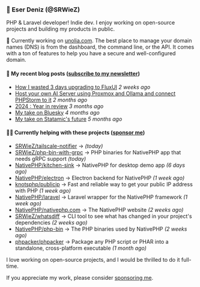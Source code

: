 
### 👋 Eser Deniz (@SRWieZ)

PHP & Laravel developer! Indie dev. I enjoy working on open-source projects and building my products in public.

🚀 Currently working on [unolia.com](https://unolia.com/?utm_source=github&utm_medium=readme&utm_campaign=readme-srwiez). The best place to manage your domain names (DNS) is from the dashboard, the command line, or the API. It comes with a ton of features to help you have a secure and well-configured domain.

#### 📝 My recent blog posts ([subscribe to my newsletter](https://srwiez.com/?utm_source=github&utm_medium=readme&utm_campaign=readme-srwiez))

- [How I wasted 3 days upgrading to FluxUI](https://srwiez.com/posts/how-i-wasted-3-days-upgrading-to-fluxui?utm_source=github&utm_medium=readme&utm_campaign=readme-srwiez) _2 weeks ago_
- [Host your own AI Server using Proxmox and Ollama and connect PHPStorm to it](https://srwiez.com/posts/host-your-own-ai-server-using-proxmox-and-ollama-and-connect-phpstorm-to-it?utm_source=github&utm_medium=readme&utm_campaign=readme-srwiez) _2 months ago_
- [2024 : Year in review](https://srwiez.com/posts/2024-year-in-review?utm_source=github&utm_medium=readme&utm_campaign=readme-srwiez) _3 months ago_
- [My take on Bluesky](https://srwiez.com/posts/my-take-on-bluesky?utm_source=github&utm_medium=readme&utm_campaign=readme-srwiez) _4 months ago_
- [My take on Statamic&#39;s future](https://srwiez.com/posts/my-take-on-statamic-future?utm_source=github&utm_medium=readme&utm_campaign=readme-srwiez) _5 months ago_

#### 👨‍🔧 Currently helping with these projects ([sponsor me](https://github.com/sponsors/SRWieZ))

- [SRWieZ/tailscale-notifier](https://github.com/SRWieZ/tailscale-notifier) →  _(today)_
- [SRWieZ/php-bin-with-grpc](https://github.com/SRWieZ/php-bin-with-grpc) → PHP binaries for NativePHP app that needs gRPC support _(today)_
- [NativePHP/kitchen-sink](https://github.com/NativePHP/kitchen-sink) → NativePHP for desktop demo app _(6 days ago)_
- [NativePHP/electron](https://github.com/NativePHP/electron) → Electron backend for NativePHP _(1 week ago)_
- [knotsphp/publicip](https://github.com/knotsphp/publicip) → Fast and reliable way to get your public IP address with PHP _(1 week ago)_
- [NativePHP/laravel](https://github.com/NativePHP/laravel) → Laravel wrapper for the NativePHP framework _(1 week ago)_
- [NativePHP/nativephp.com](https://github.com/NativePHP/nativephp.com) → The NativePHP website _(2 weeks ago)_
- [SRWieZ/whatsdiff](https://github.com/SRWieZ/whatsdiff) → CLI tool to see what has changed in your project&#39;s dependencies _(2 weeks ago)_
- [NativePHP/php-bin](https://github.com/NativePHP/php-bin) → The PHP binaries used by NativePHP _(2 weeks ago)_
- [phpacker/phpacker](https://github.com/phpacker/phpacker) → Package any PHP script or PHAR into a standalone, cross-platform executable _(1 month ago)_

I love working on open-source projects, and I would be thrilled to do it full-time.

If you appreciate my work, please consider [sponsoring me](https://github.com/sponsors/SRWieZ).
